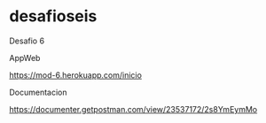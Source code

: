 # desafioseis

Desafio 6

AppWeb

https://mod-6.herokuapp.com/inicio

Documentacion 


https://documenter.getpostman.com/view/23537172/2s8YmEymMo
